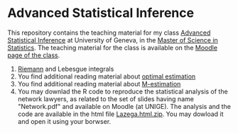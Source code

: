 # Advanced Statistical Inference

This repository contains the teaching material for my class [Advanced Statistical Inference](https://wwwi.unige.ch/cursus/programme-des-cours/web/teachings/details/2020-S403109?year=2020) at University of Geneva, in the [Master of Science in Statistics](https://www.unige.ch/gsem/en/programs/masters/statistics/). The teaching material for the class is available on the [Moodle page of the class](https://moodle.unige.ch).



1. [Riemann](https://github.com/dvdlvc/Advanced-Statistical-Inference/blob/main/Riemann_Integration_Lower_Sums.gif) and Lebesgue integrals
2.  You find additional reading material about [optimal estimation](https://github.com/dvdlvc/Advanced-Statistical-Inference/blob/main/OptimalEstim_Additional_Material.zip) 
3. You find additional reading material about [M-estimation](https://github.com/dvdlvc/Advanced-Statistical-Inference/blob/main/M_estim_AdditionalExample.zip)  
4. You may downlad the R code to reproduce the statistical analysis of the network lawyers, as related to the set of slides having name "Network.pdf" and available on Moodle (at UNIGE). The analysis and the code are available in the html file [Lazega.html.zip](https://github.com/dvdlvc/Advanced-Statistical-Inference/blob/main/Lazega.html.zip). You may dowload it and open it using your borwser. 


 
